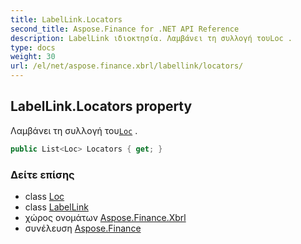 ```yaml
---
title: LabelLink.Locators
second_title: Aspose.Finance for .NET API Reference
description: LabelLink ιδιοκτησία. Λαμβάνει τη συλλογή τουLoc .
type: docs
weight: 30
url: /el/net/aspose.finance.xbrl/labellink/locators/
---
```

## LabelLink.Locators property

Λαμβάνει τη συλλογή του[`Loc`](../../loc/) .

```csharp
public List<Loc> Locators { get; }
```

### Δείτε επίσης

* class [Loc](../../loc/)
* class [LabelLink](../)
* χώρος ονομάτων [Aspose.Finance.Xbrl](../../labellink/)
* συνέλευση [Aspose.Finance](../../../)


